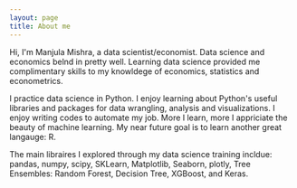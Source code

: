 ```yaml
---
layout: page
title: About me
---
```


Hi, I'm Manjula Mishra, a data scientist/economist. Data science and economics belnd in pretty well. Learning data science provided me complimentary skills to my knowldege of economics, statistics and econometrics. 

I practice data science in Python. I enjoy learning about Python's useful libraries and packages for data wrangling, analysis and visualizations. I enjoy writing codes to automate my job. More I learn, more I appriciate the beauty of machine learning. My near future goal is to learn another great langauge: R.

The main libraires I explored through my data science training incldue: pandas, numpy, scipy, SKLearn, Matplotlib, Seaborn, plotly, Tree Ensembles: Random Forest, Decision Tree, XGBoost, and Keras.
